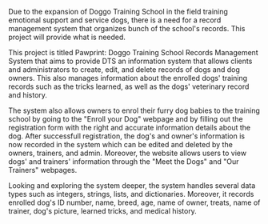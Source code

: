 Due to the expansion of Doggo Training School in the field training emotional support and service dogs, there is a need for a record management system that organizes bunch of the school's records. This project will provide what is needed.

This project is titled Pawprint: Doggo Training School Records Management System that aims to provide DTS an information system that allows clients and administrators to create, edit, and delete records of dogs and dog owners. This also manages information about the enrolled dogs' training records such as the tricks learned, as well as the dogs' veterinary record and history.

The system also allows owners to enrol their furry dog babies to the training school by going to the "Enroll your Dog" webpage and by filling out the registration form with the right and accurate information details about the dog. After successfull registration, the dog's and owner's information is now recorded in the system which can be edited and deleted by the owners, trainers, and admin. Moreover, the website allows users to view dogs' and trainers' information through the "Meet the Dogs" and "Our Trainers" webpages.

Looking and exploring the system deeper, the system handles several data types such as integers, strings, lists, and dictionaries. Moreover, it records enrolled dog's ID number, name, breed, age, name of owner, treats, name of trainer, dog's picture, learned tricks, and medical history. 
